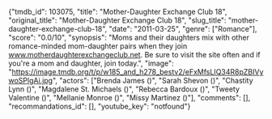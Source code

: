 {"tmdb_id": 103075, "title": "Mother-Daughter Exchange Club 18", "original_title": "Mother-Daughter Exchange Club 18", "slug_title": "mother-daughter-exchange-club-18", "date": "2011-03-25", "genre": ["Romance"], "score": "0.0/10", "synopsis": "Moms and their daughters mix with other romance-minded mom-daughter pairs when they join www.motherdaughterexchangeclub.net. Be sure to visit the site often and if you're a mom and daughter, join today.", "image": "https://image.tmdb.org/t/p/w185_and_h278_bestv2/eFxMfsLIQ34R8pZBIVywoSPlgAi.jpg", "actors": ["Brenda James ()", "Sarah Shevon ()", "Chastity Lynn ()", "Magdalene St. Michaels ()", "Rebecca Bardoux ()", "Tweety Valentine ()", "Mellanie Monroe ()", "Missy Martinez ()"], "comments": [], "recommandations_id": [], "youtube_key": "notfound"}